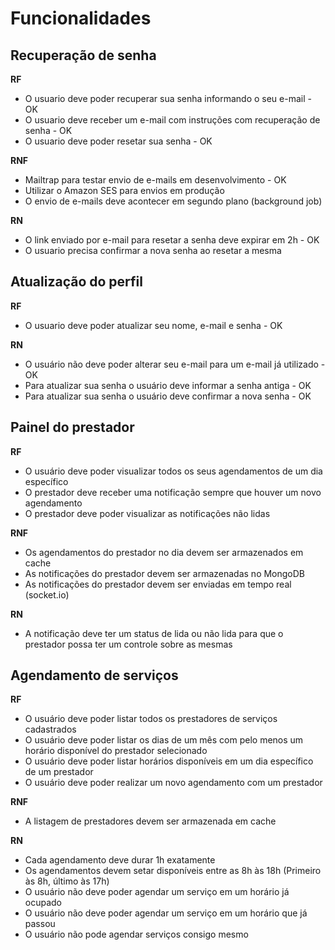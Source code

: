 # Funcionalidades

## Recuperação de senha

**RF**
 - O usuario deve poder recuperar sua senha informando o seu e-mail - OK
 - O usuario deve receber um e-mail com instruções com recuperação de senha - OK
 - O usuario deve poder resetar sua senha - OK

**RNF**
 - Mailtrap para testar envio de e-mails em desenvolvimento - OK
 - Utilizar o Amazon SES para envios em produção
 - O envio de e-mails deve acontecer em segundo plano (background job)


**RN**
 - O link enviado por e-mail para resetar a senha deve expirar em 2h - OK
 - O usuario precisa confirmar a nova senha ao resetar a mesma


## Atualização do perfil

**RF**

 - O usuario deve poder atualizar seu nome, e-mail e senha - OK

**RN**
 - O usuário não deve poder alterar seu e-mail para um e-mail já utilizado - OK
 - Para atualizar sua senha o usuário deve informar a senha antiga - OK
 - Para atualizar sua senha o usuário deve confirmar a nova senha - OK

## Painel do prestador
**RF**

 - O usuário deve poder visualizar todos os seus agendamentos de um dia específico
 - O prestador deve receber uma notificação sempre que houver um novo agendamento
 - O prestador deve poder visualizar as notificações não lidas


**RNF**

 - Os agendamentos do prestador no dia devem ser armazenados em cache
 - As notificações do prestador devem ser armazenadas no MongoDB
 - As notificações do prestador devem ser enviadas em tempo real (socket.io)

**RN**
 - A notificação deve ter um status de lida ou não lida para que o prestador possa ter um controle sobre as mesmas


## Agendamento de serviços
**RF**

 - O usuário deve poder listar todos os prestadores de serviços cadastrados
 - O usuário deve poder listar os dias de um mês com pelo menos um horário disponível do prestador selecionado
 - O usuário deve poder listar horários disponíveis em um dia específico de um prestador
 - O usuário deve poder realizar um novo agendamento com um prestador

**RNF**
 - A listagem de prestadores devem ser armazenada em cache

**RN**

 - Cada agendamento deve durar 1h exatamente
 - Os agendamentos devem setar disponíveis entre as 8h às 18h (Primeiro às 8h, último às 17h)
 - O usuário não deve poder agendar um serviço em um horário já ocupado
 - O usuário não deve poder agendar um serviço em um horário que já passou
 - O usuário não pode agendar serviços consigo mesmo
